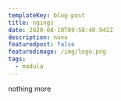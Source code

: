 ```yaml
---
templateKey: blog-post
title: ngings
date: 2020-08-10T09:58:40.942Z
description: nono
featuredpost: false
featuredimage: /img/logo.png
tags:
  - madula
---
```

nothing more